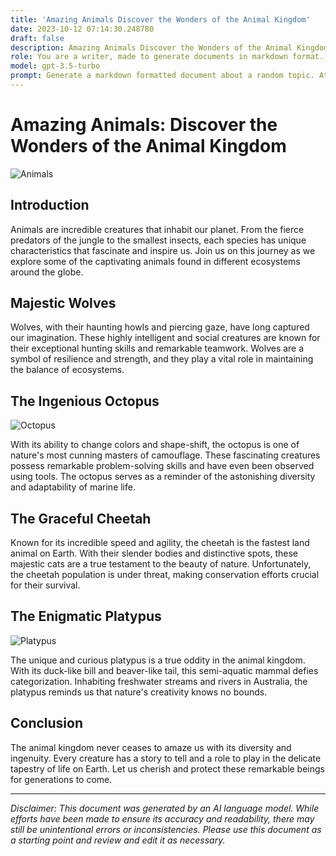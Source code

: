 ```yaml
---
title: 'Amazing Animals Discover the Wonders of the Animal Kingdom'
date: 2023-10-12 07:14:30.248780
draft: false
description: Amazing Animals Discover the Wonders of the Animal Kingdom
role: You are a writer, made to generate documents in markdown format. It is very important that all of the documents you generate are in valid markdown format.
model: gpt-3.5-turbo
prompt: Generate a markdown formatted document about a random topic. At the bottom, include a disclaimer explaining that the document was generated by you. The first line of the document should be the title. Make sure that the entire document is in proper markdown format, using a mix of various tags to make the document visually appealing.
---
```


# Amazing Animals: Discover the Wonders of the Animal Kingdom

![Animals](https://images.unsplash.com/photo-1560185893-5ceb584e03a9)

## Introduction

Animals are incredible creatures that inhabit our planet. From the fierce predators of the jungle to the smallest insects, each species has unique characteristics that fascinate and inspire us. Join us on this journey as we explore some of the captivating animals found in different ecosystems around the globe.

## Majestic Wolves

Wolves, with their haunting howls and piercing gaze, have long captured our imagination. These highly intelligent and social creatures are known for their exceptional hunting skills and remarkable teamwork. Wolves are a symbol of resilience and strength, and they play a vital role in maintaining the balance of ecosystems.

## The Ingenious Octopus

![Octopus](https://images.unsplash.com/photo-1546587348-8176eda28967)

With its ability to change colors and shape-shift, the octopus is one of nature's most cunning masters of camouflage. These fascinating creatures possess remarkable problem-solving skills and have even been observed using tools. The octopus serves as a reminder of the astonishing diversity and adaptability of marine life.

## The Graceful Cheetah

Known for its incredible speed and agility, the cheetah is the fastest land animal on Earth. With their slender bodies and distinctive spots, these majestic cats are a true testament to the beauty of nature. Unfortunately, the cheetah population is under threat, making conservation efforts crucial for their survival.

## The Enigmatic Platypus

![Platypus](https://images.unsplash.com/photo-1539048737818-a8fc88393e7c)

The unique and curious platypus is a true oddity in the animal kingdom. With its duck-like bill and beaver-like tail, this semi-aquatic mammal defies categorization. Inhabiting freshwater streams and rivers in Australia, the platypus reminds us that nature's creativity knows no bounds.

## Conclusion

The animal kingdom never ceases to amaze us with its diversity and ingenuity. Every creature has a story to tell and a role to play in the delicate tapestry of life on Earth. Let us cherish and protect these remarkable beings for generations to come.

---

*Disclaimer: This document was generated by an AI language model. While efforts have been made to ensure its accuracy and readability, there may still be unintentional errors or inconsistencies. Please use this document as a starting point and review and edit it as necessary.*